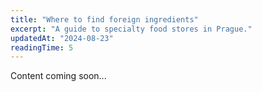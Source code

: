 ```yaml
---
title: "Where to find foreign ingredients"
excerpt: "A guide to specialty food stores in Prague."
updatedAt: "2024-08-23"
readingTime: 5
---
```


Content coming soon...
